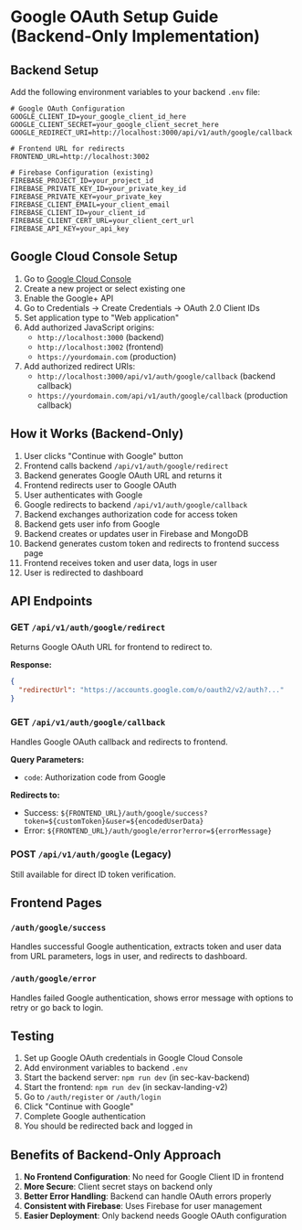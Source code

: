 # Google OAuth Setup Guide (Backend-Only Implementation)

## Backend Setup

Add the following environment variables to your backend `.env` file:

```
# Google OAuth Configuration
GOOGLE_CLIENT_ID=your_google_client_id_here
GOOGLE_CLIENT_SECRET=your_google_client_secret_here
GOOGLE_REDIRECT_URI=http://localhost:3000/api/v1/auth/google/callback

# Frontend URL for redirects
FRONTEND_URL=http://localhost:3002

# Firebase Configuration (existing)
FIREBASE_PROJECT_ID=your_project_id
FIREBASE_PRIVATE_KEY_ID=your_private_key_id
FIREBASE_PRIVATE_KEY=your_private_key
FIREBASE_CLIENT_EMAIL=your_client_email
FIREBASE_CLIENT_ID=your_client_id
FIREBASE_CLIENT_CERT_URL=your_client_cert_url
FIREBASE_API_KEY=your_api_key
```

## Google Cloud Console Setup

1. Go to [Google Cloud Console](https://console.cloud.google.com/)
2. Create a new project or select existing one
3. Enable the Google+ API
4. Go to Credentials → Create Credentials → OAuth 2.0 Client IDs
5. Set application type to "Web application"
6. Add authorized JavaScript origins:
   - `http://localhost:3000` (backend)
   - `http://localhost:3002` (frontend)
   - `https://yourdomain.com` (production)
7. Add authorized redirect URIs:
   - `http://localhost:3000/api/v1/auth/google/callback` (backend callback)
   - `https://yourdomain.com/api/v1/auth/google/callback` (production callback)

## How it Works (Backend-Only)

1. User clicks "Continue with Google" button
2. Frontend calls backend `/api/v1/auth/google/redirect`
3. Backend generates Google OAuth URL and returns it
4. Frontend redirects user to Google OAuth
5. User authenticates with Google
6. Google redirects to backend `/api/v1/auth/google/callback`
7. Backend exchanges authorization code for access token
8. Backend gets user info from Google
9. Backend creates or updates user in Firebase and MongoDB
10. Backend generates custom token and redirects to frontend success page
11. Frontend receives token and user data, logs in user
12. User is redirected to dashboard

## API Endpoints

### GET `/api/v1/auth/google/redirect`
Returns Google OAuth URL for frontend to redirect to.

**Response:**
```json
{
  "redirectUrl": "https://accounts.google.com/o/oauth2/v2/auth?..."
}
```

### GET `/api/v1/auth/google/callback`
Handles Google OAuth callback and redirects to frontend.

**Query Parameters:**
- `code`: Authorization code from Google

**Redirects to:**
- Success: `${FRONTEND_URL}/auth/google/success?token=${customToken}&user=${encodedUserData}`
- Error: `${FRONTEND_URL}/auth/google/error?error=${errorMessage}`

### POST `/api/v1/auth/google` (Legacy)
Still available for direct ID token verification.

## Frontend Pages

### `/auth/google/success`
Handles successful Google authentication, extracts token and user data from URL parameters, logs in user, and redirects to dashboard.

### `/auth/google/error`
Handles failed Google authentication, shows error message with options to retry or go back to login.

## Testing

1. Set up Google OAuth credentials in Google Cloud Console
2. Add environment variables to backend `.env`
3. Start the backend server: `npm run dev` (in sec-kav-backend)
4. Start the frontend: `npm run dev` (in seckav-landing-v2)
5. Go to `/auth/register` or `/auth/login`
6. Click "Continue with Google"
7. Complete Google authentication
8. You should be redirected back and logged in

## Benefits of Backend-Only Approach

1. **No Frontend Configuration**: No need for Google Client ID in frontend
2. **More Secure**: Client secret stays on backend only
3. **Better Error Handling**: Backend can handle OAuth errors properly
4. **Consistent with Firebase**: Uses Firebase for user management
5. **Easier Deployment**: Only backend needs Google OAuth configuration 